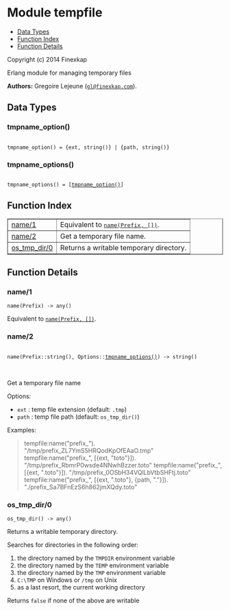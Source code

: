 

# Module tempfile #
* [Data Types](#types)
* [Function Index](#index)
* [Function Details](#functions)

Copyright (c) 2014 Finexkap

Erlang module for managing temporary files

__Authors:__ Gregoire Lejeune ([`gl@finexkap.com`](mailto:gl@finexkap.com)).

<a name="types"></a>

## Data Types ##




### <a name="type-tmpname_option">tmpname_option()</a> ###



<pre><code>
tmpname_option() = {ext, string()} | {path, string()}
</code></pre>





### <a name="type-tmpname_options">tmpname_options()</a> ###



<pre><code>
tmpname_options() = [<a href="#type-tmpname_option">tmpname_option()</a>]
</code></pre>


<a name="index"></a>

## Function Index ##


<table width="100%" border="1" cellspacing="0" cellpadding="2" summary="function index"><tr><td valign="top"><a href="#name-1">name/1</a></td><td>Equivalent to <a href="#name-2"><tt>name(Prefix, [])</tt></a>.</td></tr><tr><td valign="top"><a href="#name-2">name/2</a></td><td> 
Get a temporary file name.</td></tr><tr><td valign="top"><a href="#os_tmp_dir-0">os_tmp_dir/0</a></td><td> 
Returns a writable temporary directory.</td></tr></table>


<a name="functions"></a>

## Function Details ##

<a name="name-1"></a>

### name/1 ###

`name(Prefix) -> any()`

Equivalent to [`name(Prefix, [])`](#name-2).
<a name="name-2"></a>

### name/2 ###


<pre><code>
name(Prefix::string(), Options::<a href="#type-tmpname_options">tmpname_options()</a>) -&gt; string()
</code></pre>
<br />


 
Get a temporary file name



Options:



* `ext` : temp file extension (default: `.tmp`)
* `path` : temp file path (default: `os_tmp_dir()`)



Examples:


> tempfile:name("prefix_").
"/tmp/prefix_ZL7YmS5HRQodKpOfEAaO.tmp"
> tempfile:name("prefix_", [{ext, "toto"}]).
"/tmp/prefix_RbmrP0wsde4NNwhBzzer.toto"
> tempfile:name("prefix_", [{ext, ".toto"}]).
"/tmp/prefix_0OSbH34VQlLbVtbSHFtj.toto"
> tempfile:name("prefix_", [{ext, ".toto"}, {path, "."}]).
"./prefix_Sa7BFnEzS6h862jmXQdy.toto"
<a name="os_tmp_dir-0"></a>

### os_tmp_dir/0 ###

`os_tmp_dir() -> any()`


 
Returns a writable temporary directory.



Searches for directories in the following order:



1. the directory named by the `TMPDIR` environment variable
2. the directory named by the `TEMP` environment variable
3. the directory named by the `TMP` environment variable
4. `C:\TMP` on Windows or `/tmp` on Unix 
5. as a last resort, the current working directory


Returns `false` if none of the above are writable
